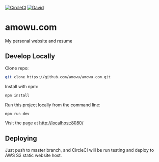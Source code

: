 [![CircleCI](https://img.shields.io/circleci/project/amowu/amowu.com.svg?style=flat-square)](https://circleci.com/gh/amowu/amowu.com)
[![David](https://img.shields.io/david/amowu/amowu.com.svg?style=flat-square)](https://david-dm.org/amowu/amowu.com)

# amowu.com

My personal website and resume

## Develop Locally

Clone repo:

```sh
git clone https://github.com/amowu/amowu.com.git
```

Install with npm:

```sh
npm install
```

Run this project locally from the command line:

```sh
npm run dev
```

Visit the page at [http://localhost:8080/](http://localhost:8080/)

## Deploying

Just push to master branch, and CircleCI will be run testing and deploy to AWS S3 static website host.